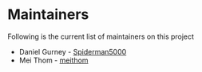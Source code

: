 # Maintainers

Following is the current list of maintainers on this project

* Daniel Gurney - [Spiderman5000](https://github.com/Spiderman5000)
* Mei Thom - [meithom](https://github.com/meithom)
